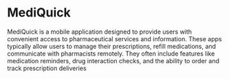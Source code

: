 # MediQuick
MediQuick is a mobile application designed to provide users with convenient access to pharmaceutical services and information. These apps typically allow users to manage their prescriptions, refill medications, and communicate with pharmacists remotely. They often include features like medication reminders, drug interaction checks, and the ability to order and track prescription deliveries
